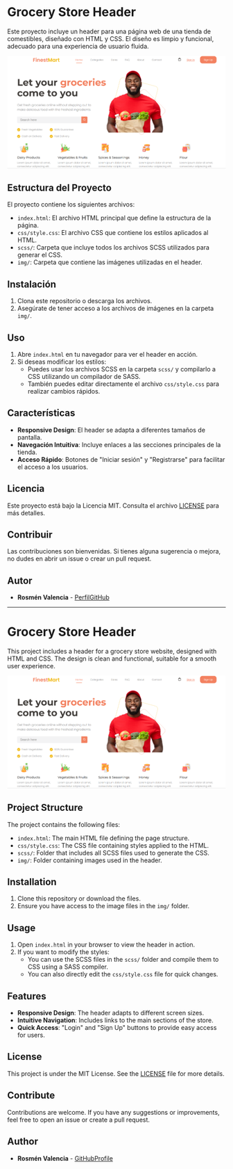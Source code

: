 # Grocery Store Header

Este proyecto incluye un header para una página web de una tienda de comestibles, diseñado con HTML y CSS. El diseño es limpio y funcional, adecuado para una experiencia de usuario fluida.

![Header](groceries.png)

## Estructura del Proyecto

El proyecto contiene los siguientes archivos:

- `index.html`: El archivo HTML principal que define la estructura de la página.
- `css/style.css`: El archivo CSS que contiene los estilos aplicados al HTML.
- `scss/`: Carpeta que incluye todos los archivos SCSS utilizados para generar el CSS.
- `img/`: Carpeta que contiene las imágenes utilizadas en el header.

## Instalación

1. Clona este repositorio o descarga los archivos.
2. Asegúrate de tener acceso a los archivos de imágenes en la carpeta `img/`.

## Uso

1. Abre `index.html` en tu navegador para ver el header en acción.
2. Si deseas modificar los estilos:
   - Puedes usar los archivos SCSS en la carpeta `scss/` y compilarlo a CSS utilizando un compilador de SASS.
   - También puedes editar directamente el archivo `css/style.css` para realizar cambios rápidos.

## Características

- **Responsive Design**: El header se adapta a diferentes tamaños de pantalla.
- **Navegación Intuitiva**: Incluye enlaces a las secciones principales de la tienda.
- **Acceso Rápido**: Botones de "Iniciar sesión" y "Registrarse" para facilitar el acceso a los usuarios.

## Licencia

Este proyecto está bajo la Licencia MIT. Consulta el archivo [LICENSE](LICENSE) para más detalles.

## Contribuir

Las contribuciones son bienvenidas. Si tienes alguna sugerencia o mejora, no dudes en abrir un issue o crear un pull request.

## Autor

- **Rosmén Valencia** - [PerfilGitHub](https://github.com/RosmenPro)

---

# Grocery Store Header

This project includes a header for a grocery store website, designed with HTML and CSS. The design is clean and functional, suitable for a smooth user experience.

![Header](groceries.png)

## Project Structure

The project contains the following files:

- `index.html`: The main HTML file defining the page structure.
- `css/style.css`: The CSS file containing styles applied to the HTML.
- `scss/`: Folder that includes all SCSS files used to generate the CSS.
- `img/`: Folder containing images used in the header.

## Installation

1. Clone this repository or download the files.
2. Ensure you have access to the image files in the `img/` folder.

## Usage

1. Open `index.html` in your browser to view the header in action.
2. If you want to modify the styles:
   - You can use the SCSS files in the `scss/` folder and compile them to CSS using a SASS compiler.
   - You can also directly edit the `css/style.css` file for quick changes.

## Features

- **Responsive Design**: The header adapts to different screen sizes.
- **Intuitive Navigation**: Includes links to the main sections of the store.
- **Quick Access**: "Login" and "Sign Up" buttons to provide easy access for users.

## License

This project is under the MIT License. See the [LICENSE](LICENSE) file for more details.

## Contribute

Contributions are welcome. If you have any suggestions or improvements, feel free to open an issue or create a pull request.

## Author

- **Rosmén Valencia** - [GitHubProfile](https://github.com/RosmenPro)

